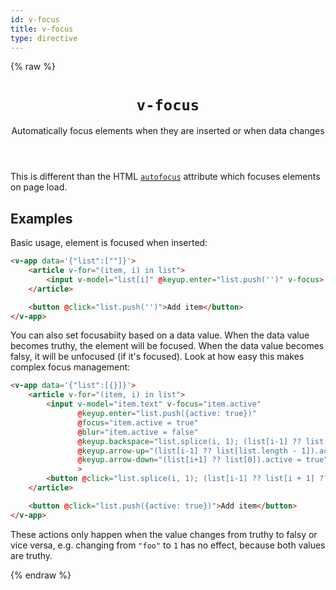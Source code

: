 ```yaml
---
id: v-focus
title: v-focus
type: directive
---
```

{% raw %}
<header>

# `v-focus`

Automatically focus elements when they are inserted or when data changes

</header>

<main>

This is different than the HTML [`autofocus`](https://developer.mozilla.org/en-US/docs/Web/HTML/Global_attributes/autofocus)
attribute which focuses elements on page load.


## Examples

Basic usage, element is focused when inserted:

```html
<v-app data='{"list":[""]}'>
	<article v-for="(item, i) in list">
		<input v-model="list[i]" @keyup.enter="list.push('')" v-focus>
	</article>

	<button @click="list.push('')">Add item</button>
</v-app>
```

You can also set focusabiity based on a data value.
When the data value becomes truthy, the element will be focused.
When the data value becomes falsy, it will be unfocused (if it's focused).
Look at how easy this makes complex focus management:

```html
<v-app data='{"list":[{}]}'>
	<article v-for="(item, i) in list">
		<input v-model="item.text" v-focus="item.active"
		       @keyup.enter="list.push({active: true})"
			   @focus="item.active = true"
			   @blur="item.active = false"
			   @keyup.backspace="list.splice(i, 1); (list[i-1] ?? list[i + 1] ?? {}).active = true"
			   @keyup.arrow-up="(list[i-1] ?? list[list.length - 1]).active = true"
			   @keyup.arrow-down="(list[i+1] ?? list[0]).active = true"
			   >
		<button @click="list.splice(i, 1); (list[i-1] ?? list[i + 1] ?? {}).active = true">x</button>
	</article>

	<button @click="list.push({active: true})">Add item</button>
</v-app>
```

<div class=note>

These actions only happen when the value changes from truthy to falsy or vice versa,
e.g. changing from `"foo"` to `1` has no effect, because both values are truthy.

</div>

{% endraw %}
